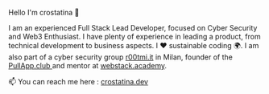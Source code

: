 Hello I'm crostatina 🤘

I am an experienced Full Stack Lead Developer, focused on Cyber Security and Web3 Enthusiast. I have plenty of experience in leading a product, from technical development to business aspects.
I ❤️ sustainable coding ️🌍.
I am also part of a cyber security group [r00tmi.it](https://r00tmi.it/ "r00tmi.it") in Milan, founder of the [PullApp.club ](https://pullapp.club/ "PullApp.club ") and mentor at [webstack.academy](https://www.webstack.academy/ "webstack.academy"). 


📫 You can reach me here : [crostatina.dev](https://crostatina.dev/ "crostatina.dev")
